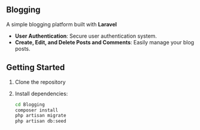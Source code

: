 

## Blogging

A simple blogging platform built with **Laravel**

- **User Authentication**: Secure user authentication system.
- **Create, Edit, and Delete Posts and Comments**: Easily manage your blog posts.

## Getting Started

1. Clone the repository
2. Install dependencies:

    ```bash
    cd Blogging
    composer install
    php artisan migrate
    php artisan db:seed
    ```






